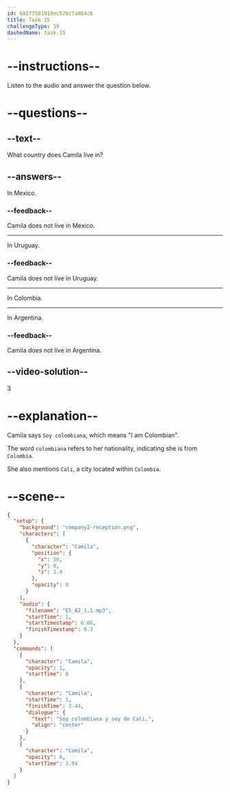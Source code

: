 ```yaml
---
id: 68377501919ec578c7a864c6
title: Task 15
challengeType: 19
dashedName: task-15
---
```


<!-- (Audio) Camila: Soy colombiana y soy de Cali. -->

# --instructions--

Listen to the audio and answer the question below.

# --questions--

## --text--

What country does Camila live in?

## --answers--

In Mexico.

### --feedback--

Camila does not live in Mexico.

---

In Uruguay.

### --feedback--

Camila does not live in Uruguay.

---

In Colombia.

---

In Argentina.

### --feedback--

Camila does not live in Argentina.

## --video-solution--

3

# --explanation--

Camila says `Soy colombiana`, which means "I am Colombian". 

The word `colombiana` refers to her nationality, indicating she is from `Colombia`. 

She also mentions `Cali`, a city located within `Colombia`.

# --scene--

```json
{
  "setup": {
    "background": "company2-reception.png",
    "characters": [
      {
        "character": "Camila",
        "position": {
          "x": 50,
          "y": 0,
          "z": 1.4
        },
        "opacity": 0
      }
    ],
    "audio": {
      "filename": "ES_A2_1.1.mp3",
      "startTime": 1,
      "startTimestamp": 6.86,
      "finishTimestamp": 9.3
    }
  },
  "commands": [
    {
      "character": "Camila",
      "opacity": 1,
      "startTime": 0
    },
    {
      "character": "Camila",
      "startTime": 1,
      "finishTime": 3.44,
      "dialogue": {
        "text": "Soy colombiana y soy de Cali.",
        "align": "center"
      }
    },
    {
      "character": "Camila",
      "opacity": 0,
      "startTime": 3.94
    }
  ]
}
```
